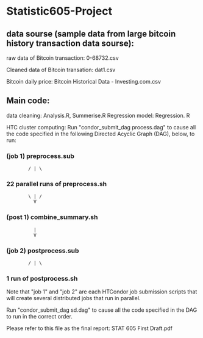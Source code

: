 # Statistic605-Project

## data sourse (sample data from large bitcoin history transaction data sourse):
raw data of Bitcoin transaction: 0-68732.csv

Cleaned data of Bitcoin transation: dat1.csv

Bitcoin daily price: Bitcoin Historical Data - Investing.com.csv

## Main code:
data cleaning: Analysis.R, Summerise.R
Regression model: Regression. R

HTC cluster computing: Run "condor_submit_dag process.dag" to cause all the code specified in the following Directed Acyclic Graph (DAG), below, to run:
              
              
###  (job 1)  preprocess.sub
          
            / | \
 
### 22 parallel runs of preprocess.sh   
            
            \ | /
              V
              
### (post 1) combine_summary.sh
              
              |
              V
              
### (job 2)  postprocess.sub
            
            / | \
            
###   1 run of postprocess.sh



 Note that "job 1" and "job 2" are each HTCondor job submission
 scripts that will create several distributed jobs that run in
 parallel.
 
Run "condor_submit_dag sd.dag" to cause all the code specified in the DAG to run in the correct order.



Please refer to this file as the final report: STAT 605 First Draft.pdf
